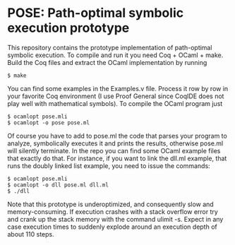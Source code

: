 # POSE: Path-optimal symbolic execution prototype

This repository contains the prototype implementation of path-optimal symbolic execution. To compile and run it you need Coq + OCaml + make. Build the Coq files and extract the OCaml implementation by running

    $ make

You can find some examples in the Examples.v file. Process it row by row in your favorite Coq environment (I use Proof General since CoqIDE does not play well with mathematical symbols). To compile the OCaml program just

    $ ocamlopt pose.mli
    $ ocamlopt -o pose pose.ml

Of course you have to add to pose.ml the code that parses your program to analyze, symbolically executes it and prints the results, otherwise pose.ml will silently terminate. In the repo you can find some OCaml example files that exactly do that. For instance, if you want to link the dll.ml example, that runs the doubly linked list example, you need to issue the commands:

    $ ocamlopt pose.mli
    $ ocamlopt -o dll pose.ml dll.ml
    $ ./dll

Note that this prototype is underoptimized, and consequently slow and memory-consuming. If execution crashes with a stack overflow error try and crank up the stack memory with the command ulimit -s. Expect in any case execution times to suddenly explode around an execution depth of about 110 steps.
